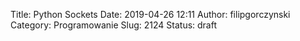 Title: Python Sockets
Date: 2019-04-26 12:11
Author: filipgorczynski
Category: Programowanie
Slug: 2124
Status: draft


